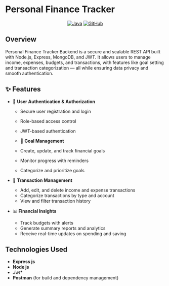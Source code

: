 # Personal Finance Tracker

<div align="center">

[![Java](https://img.shields.io/badge/Java-17-orange?logo=java&style=flat-square)](https://www.oracle.com/java/)
[![GitHub](https://img.shields.io/badge/GitHub-Repository-black?logo=github&style=flat-square)](https://github.com/yourusername/personal-finance-tracker)

</div>

## Overview
Personal Finance Tracker Backend is a secure and scalable REST API built with Node.js, Express, MongoDB, and JWT. It allows users to manage income, expenses, budgets, and transactions, with features like goal setting and transaction categorization — all while ensuring data privacy and smooth authentication.

## ✨ Features

- 🔐 **User Authentication & Authorization**
  - Secure user registration and login
  - Role-based access control
  - JWT-based authentication

  - 🎯 **Goal Management**
  - Create, update, and track financial goals
  - Monitor progress with reminders
  - Categorize and prioritize goals

- 💸 **Transaction Management**
  - Add, edit, and delete income and expense transactions
  - Categorize transactions by type and account
  - View and filter transaction history

- 📊 **Financial Insights**
  - Track budgets with alerts
  - Generate summary reports and analytics
  - Receive real-time updates on spending and saving
 
## Technologies Used
- **Express js**
- **Node js**
- *Jwt**
- **Postman** (for build and dependency management)

